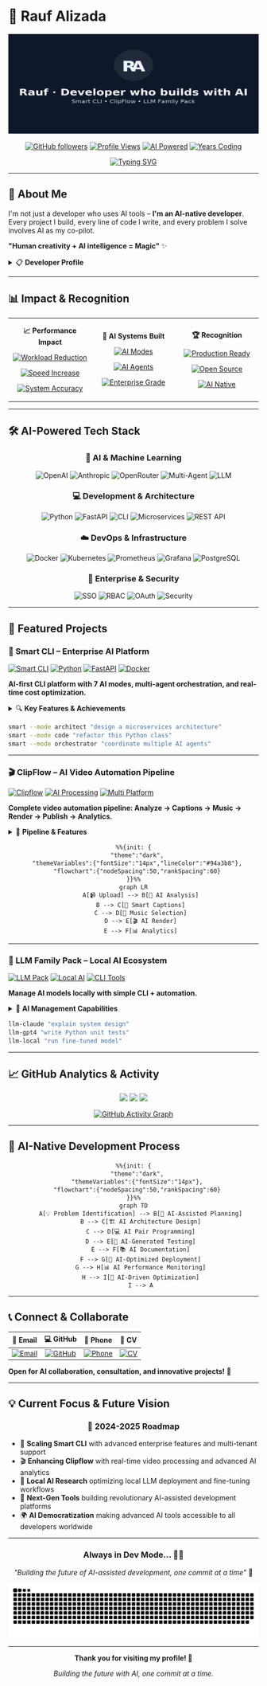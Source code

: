 # 🤖 Rauf Alizada

<div align="center">

<!-- AI-First Developer Banner -->
<img alt="Rauf Alizade - AI-First Developer" src="https://raw.githubusercontent.com/raufA1/raufA1/main/assets/images/social_preview_dark.png" width="100%" height="200" style="max-width: 100%;">

<!-- Dark/Light theme alternativ -->
<!--
<picture>
  <source media="(prefers-color-scheme: dark)" srcset="https://raw.githubusercontent.com/raufA1/raufA1/main/assets/images/banner_dark.png">
  <source media="(prefers-color-scheme: light)" srcset="https://raw.githubusercontent.com/raufA1/raufA1/main/assets/images/banner_light.png">
  <img alt="Rauf Alizade - AI-First Developer" src="https://raw.githubusercontent.com/raufA1/raufA1/main/assets/images/banner_dark.png" width="100%" height="200">
</picture>
-->

<!-- Profile Badge-ləri -->
[![GitHub followers](https://img.shields.io/github/followers/raufA1?style=for-the-badge&logo=github&color=9CA3AF&labelColor=1F2937)](https://github.com/raufA1?tab=followers)
[![Profile Views](https://komarev.com/ghpvc/?username=raufA1&style=for-the-badge&color=6B7280&label=PROFILE+VIEWS)](https://github.com/raufA1)
[![AI Powered](https://img.shields.io/badge/🤖_AI-POWERED-4B5563?style=for-the-badge&labelColor=1F2937)](https://github.com/raufA1)
[![Years Coding](https://img.shields.io/badge/Coding-3%2B_Years-374151?style=for-the-badge&logo=calendar&labelColor=1F2937)](https://github.com/raufA1)

<!-- Animasiyalı Yazı -->
[![Typing SVG](https://readme-typing-svg.demolab.com?font=JetBrains+Mono&size=18&duration=3000&pause=1000&color=9CA3AF&center=true&vCenter=true&width=600&lines=AI-First+Developer;Building+Intelligent+Tools;Every+Line+AI-Assisted;Production+Ready+AI+Systems;Human+%2B+AI+%3D+Magic)](https://git.io/typing-svg)

</div>

---

## 🎯 About Me

I'm not just a developer who uses AI tools – **I'm an AI-native developer**. Every project I build, every line of code I write, and every problem I solve involves AI as my co-pilot.

**"Human creativity + AI intelligence = Magic"** ✨

<details>
<summary>📋 <strong>Developer Profile</strong></summary>

```typescript
interface AIFirstDeveloper {
  name: "Rauf Alizade";
  location: "Azerbaijan 🇦🇿";
  approach: "AI-Native Development";
  mission: "Democratizing AI through practical tools";
  workflow: "Human creativity + AI intelligence = Magic";
  currentFocus: "Building the future of AI-assisted development";
  
  contact: {
    email: "alizadarauf1@gmail.com",
    phone: "+994 50 710 07 01",
    github: "github.com/raufA1"
  };
  
  metrics: {
    workloadReduction: "60%+",
    speedIncrease: "3x",
    aiModes: 7,
    aiAgents: "20+",
    accuracy: "94%+"
  };
  
  languages: ["🇦🇿 Azerbaijani (Native)", "🇷🇺 Russian (Fluent)", "🇺🇸 English (Professional)"];
}
```

</details>

---

## 📊 Impact & Recognition

<div align="center">

<table>
<tr>
<td align="center" width="33%">

**📈 Performance Impact**

[![Workload Reduction](https://img.shields.io/badge/Workload_Reduction-60%25-4B5563?style=for-the-badge&logo=trending-down&logoColor=white)](https://github.com/raufA1)

[![Speed Increase](https://img.shields.io/badge/Speed_Increase-3x-9CA3AF?style=for-the-badge&logo=trending-up&logoColor=white)](https://github.com/raufA1)

[![System Accuracy](https://img.shields.io/badge/System_Accuracy-94%25-6B7280?style=for-the-badge&logo=target&logoColor=white)](https://github.com/raufA1)

</td>
<td align="center" width="33%">

**🤖 AI Systems Built**

[![AI Modes](https://img.shields.io/badge/AI_Modes-7_Active-374151?style=for-the-badge&logo=settings&logoColor=white)](https://github.com/raufA1)

[![AI Agents](https://img.shields.io/badge/AI_Agents-20%2B-4B5563?style=for-the-badge&logo=robot&logoColor=white)](https://github.com/raufA1)

[![Enterprise Grade](https://img.shields.io/badge/Enterprise-Grade_Systems-9CA3AF?style=for-the-badge&logo=enterprise&logoColor=white)](https://github.com/raufA1)

</td>
<td align="center" width="33%">

**🏆 Recognition**

[![Production Ready](https://img.shields.io/badge/Production-Ready_AI-6B7280?style=for-the-badge&logo=rocket&logoColor=white)](https://github.com/raufA1)

[![Open Source](https://img.shields.io/badge/Open_Source-Contributor-4B5563?style=for-the-badge&logo=github&logoColor=white)](https://github.com/raufA1)

[![AI Native](https://img.shields.io/badge/AI_Native-Developer-374151?style=for-the-badge&logo=brain&logoColor=white)](https://github.com/raufA1)

</td>
</tr>
</table>

</div>

---

## 🛠️ AI-Powered Tech Stack

<div align="center">

### **🤖 AI & Machine Learning**
![OpenAI](https://img.shields.io/badge/OpenAI-4B5563?style=flat-square&logo=openai&logoColor=white)
![Anthropic](https://img.shields.io/badge/Claude-9CA3AF?style=flat-square&logo=anthropic&logoColor=white)
![OpenRouter](https://img.shields.io/badge/OpenRouter-6B7280?style=flat-square&logo=router&logoColor=white)
![Multi-Agent](https://img.shields.io/badge/Multi_Agent_Systems-374151?style=flat-square&logo=brain&logoColor=white)
![LLM](https://img.shields.io/badge/LLM_Integration-4B5563?style=flat-square&logo=openai&logoColor=white)

### **💻 Development & Architecture**
![Python](https://img.shields.io/badge/Python-9CA3AF?style=flat-square&logo=python&logoColor=white)
![FastAPI](https://img.shields.io/badge/FastAPI-6B7280?style=flat-square&logo=fastapi&logoColor=white)
![CLI](https://img.shields.io/badge/CLI_Development-4B5563?style=flat-square&logo=terminal&logoColor=white)
![Microservices](https://img.shields.io/badge/Microservices-374151?style=flat-square&logo=microservices&logoColor=white)
![REST API](https://img.shields.io/badge/REST_API-9CA3AF?style=flat-square&logo=api&logoColor=white)

### **☁️ DevOps & Infrastructure**
![Docker](https://img.shields.io/badge/Docker-4B5563?style=flat-square&logo=docker&logoColor=white)
![Kubernetes](https://img.shields.io/badge/Kubernetes-9CA3AF?style=flat-square&logo=kubernetes&logoColor=white)
![Prometheus](https://img.shields.io/badge/Prometheus-6B7280?style=flat-square&logo=prometheus&logoColor=white)
![Grafana](https://img.shields.io/badge/Grafana-374151?style=flat-square&logo=grafana&logoColor=white)
![PostgreSQL](https://img.shields.io/badge/PostgreSQL-4B5563?style=flat-square&logo=postgresql&logoColor=white)

### **🔐 Enterprise & Security**
![SSO](https://img.shields.io/badge/SSO_Integration-9CA3AF?style=flat-square&logo=auth0&logoColor=white)
![RBAC](https://img.shields.io/badge/RBAC-4B5563?style=flat-square&logo=shield&logoColor=white)
![OAuth](https://img.shields.io/badge/OAuth_2.0-6B7280?style=flat-square&logo=oauth&logoColor=white)
![Security](https://img.shields.io/badge/Security_Auditing-374151?style=flat-square&logo=security&logoColor=white)

</div>

---

## 🌟 Featured Projects

### 🎯 Smart CLI – Enterprise AI Platform
[![Smart CLI](https://img.shields.io/badge/Smart_CLI-AI_Platform-9CA3AF?style=for-the-badge&logo=terminal&logoColor=white)](https://github.com/raufA1/smart-cli)
[![Python](https://img.shields.io/badge/Python-4B5563?style=for-the-badge&logo=python&logoColor=white)](https://github.com/raufA1/smart-cli)
[![FastAPI](https://img.shields.io/badge/FastAPI-6B7280?style=for-the-badge&logo=fastapi&logoColor=white)](https://github.com/raufA1/smart-cli)
[![Docker](https://img.shields.io/badge/Docker-374151?style=for-the-badge&logo=docker&logoColor=white)](https://github.com/raufA1/smart-cli)

**AI-first CLI platform with 7 AI modes, multi-agent orchestration, and real-time cost optimization.**

<details>
<summary>🔍 <strong>Key Features & Achievements</strong></summary>

- 🤖 **7 Specialized AI Modes**: Smart, Code, Analysis, Architect, Learning, Fast, Orchestrator
- 🎯 **20+ AI Agents**: Intelligent task routing and coordination system  
- 🔐 **Enterprise Security**: SSO, RBAC, MFA, comprehensive audit logging
- 💰 **Cost Intelligence**: Real-time budget management and model optimization
- 🐳 **Production Ready**: Docker orchestration, Prometheus monitoring, Grafana dashboards
- 📊 **94%+ Accuracy**: Advanced request classification and intelligent routing
- ⚡ **Performance**: 60% workload reduction, 3x speed increase in development

**Technical Stack:**
- Backend: Python, FastAPI, SQLAlchemy
- AI: OpenAI, Anthropic Claude, OpenRouter
- Infrastructure: Docker, Kubernetes, Redis, PostgreSQL
- Monitoring: Prometheus, Grafana, Custom metrics
- Security: OAuth 2.0, RBAC, Encrypted credentials

</details>

```bash
smart --mode architect "design a microservices architecture"
smart --mode code "refactor this Python class"
smart --mode orchestrator "coordinate multiple AI agents"
```

---

### 🎬 ClipFlow – AI Video Automation Pipeline
[![Clipflow](https://img.shields.io/badge/Clipflow-Video_AI-9CA3AF?style=for-the-badge&logo=video&logoColor=white)](https://github.com/raufA1/clipflow)
[![AI Processing](https://img.shields.io/badge/AI_Processing-Computer_Vision-4B5563?style=for-the-badge&logo=opencv&logoColor=white)](https://github.com/raufA1/clipflow)
[![Multi Platform](https://img.shields.io/badge/Multi_Platform-YouTube_Instagram_TikTok-6B7280?style=for-the-badge&logo=social-media&logoColor=white)](https://github.com/raufA1/clipflow)

**Complete video automation pipeline: Analyze → Captions → Music → Render → Publish → Analytics.**

<details>
<summary>🎥 <strong>Pipeline & Features</strong></summary>

- 📹 **Complete Automation**: End-to-end video processing from analysis to multi-platform publishing
- 🌍 **Multi-language Captions**: AI-powered captions in Azerbaijani, English, Russian
- 🎯 **Smart Processing**: YOLOv8 integration for intelligent highlighting and object detection
- 🎵 **Intelligent Music**: Automatic music selection with copyright protection algorithms
- 📊 **Analytics Integration**: Performance tracking and optimal publishing time recommendations
- 🚀 **Production Scale**: Handles large-scale video processing workflows efficiently
- 🎨 **Auto Effects**: Smart cropping, pan effects, and visual enhancements

**Workflow:**
1. **AI Analysis**: Content understanding and scene detection
2. **Smart Captions**: Multi-language subtitle generation
3. **Music Selection**: Copyright-safe background music matching
4. **AI Rendering**: Automated editing with intelligent cuts
5. **Multi-Platform Publishing**: YouTube, Instagram, TikTok integration
6. **Performance Analytics**: Engagement tracking and optimization

</details>

<div align="center">

```mermaid
%%{init: {
  "theme":"dark",
  "themeVariables":{"fontSize":"14px","lineColor":"#94a3b8"},
  "flowchart":{"nodeSpacing":50,"rankSpacing":60}
}}%%
graph LR
    A[📹 Upload] --> B[🧠 AI Analysis]
    B --> C[📝 Smart Captions]
    C --> D[🎵 Music Selection]
    D --> E[🎬 AI Render]
    E --> F[📊 Analytics]
```

</div>

---

### 🧠 LLM Family Pack – Local AI Ecosystem
[![LLM Pack](https://img.shields.io/badge/LLM_Pack-AI_Management-9CA3AF?style=for-the-badge&logo=brain&logoColor=white)](https://github.com/raufA1/llm-family-pack)
[![Local AI](https://img.shields.io/badge/Local_AI-Model_Management-4B5563?style=for-the-badge&logo=server&logoColor=white)](https://github.com/raufA1/llm-family-pack)
[![CLI Tools](https://img.shields.io/badge/CLI_Tools-Automation-6B7280?style=for-the-badge&logo=terminal&logoColor=white)](https://github.com/raufA1/llm-family-pack)

**Manage AI models locally with simple CLI + automation.**

<details>
<summary>🧠 <strong>AI Management Capabilities</strong></summary>

- 🔄 **Multi-Model Support**: Unified interface for Claude, GPT-4, Gemini, and local models
- 🏠 **Local Deployment**: Complete local LLM hosting and management infrastructure
- 🔗 **API Standardization**: Consistent interface across different AI providers
- ⚡ **Intelligent Fallbacks**: Automatic model switching for optimal performance
- 📊 **Usage Analytics**: Comprehensive monitoring and cost tracking systems
- 🛡️ **Privacy First**: All data stays local, no external dependencies required
- 🎛️ **Easy Management**: Simple CLI commands for complex AI operations

**Supported Models:**
- Cloud: OpenAI GPT-4, Anthropic Claude, Google Gemini
- Local: Llama, Mistral, CodeLlama, Custom fine-tuned models
- APIs: OpenRouter, LiteLLM, Custom endpoints

</details>

```bash
llm-claude "explain system design"
llm-gpt4 "write Python unit tests"
llm-local "run fine-tuned model"
```

---

## 📈 GitHub Analytics & Activity

<div align="center">

<img height="180em" src="https://github-readme-stats.vercel.app/api?username=raufA1&show_icons=true&theme=github_dark&hide_border=true&bg_color=0D1117&title_color=3B82F6&icon_color=3B82F6&text_color=E5E7EB&count_private=true"/>
<img height="180em" src="https://github-readme-stats.vercel.app/api/top-langs/?username=raufA1&layout=compact&theme=github_dark&hide_border=true&bg_color=0D1117&title_color=3B82F6&text_color=E5E7EB&langs_count=8"/>

<img height="180em" src="https://github-readme-streak-stats.herokuapp.com/?user=raufA1&theme=github-dark-blue&hide_border=true&background=0D1117&stroke=3B82F6&ring=3B82F6&fire=F59E0B&currStreakLabel=3B82F6"/>

[![GitHub Activity Graph](https://github-readme-activity-graph.vercel.app/graph?username=raufA1&theme=github-compact&hide_border=true&bg_color=0D1117&color=3B82F6&line=3B82F6&point=E5E7EB)](https://github.com/raufA1)

</div>

---

## 🧠 AI-Native Development Process

<div align="center">

```mermaid
%%{init: {
  "theme":"dark",
  "themeVariables":{"fontSize":"14px"},
  "flowchart":{"nodeSpacing":50,"rankSpacing":60}
}}%%
graph TD
    A[💡 Problem Identification] --> B[🤖 AI-Assisted Planning]
    B --> C[🏗️ AI Architecture Design]
    C --> D[💻 AI Pair Programming]
    D --> E[🧪 AI-Generated Testing]
    E --> F[📚 AI Documentation]
    F --> G[🚀 AI-Optimized Deployment]
    G --> H[📊 AI Performance Monitoring]
    H --> I[🔄 AI-Driven Optimization]
    I --> A
```

</div>

---

## 📞 Connect & Collaborate

<div align="center">

| 📧 Email | 💻 GitHub | 📱 Phone | 📄 CV |
|:--------:|:---------:|:--------:|:-----:|
| [![Email](https://img.shields.io/badge/Gmail-9CA3AF?style=for-the-badge&logo=gmail&logoColor=white)](mailto:alizadarauf1@gmail.com) | [![GitHub](https://img.shields.io/badge/GitHub-4B5563?style=for-the-badge&logo=github&logoColor=white)](https://github.com/raufA1) | [![Phone](https://img.shields.io/badge/Call-6B7280?style=for-the-badge&logo=phone&logoColor=white)](tel:+994507100701) | [![CV](https://img.shields.io/badge/Download-374151?style=for-the-badge&logo=document&logoColor=white)](docs/CV-EN.md) |

</div>

**Open for AI collaboration, consultation, and innovative projects!** 🚀

---

## 💡 Current Focus & Future Vision

<div align="center">

### **🎯 2024-2025 Roadmap**

</div>

- 🚀 **Scaling Smart CLI** with advanced enterprise features and multi-tenant support
- 🎬 **Enhancing Clipflow** with real-time video processing and advanced AI analytics  
- 🧠 **Local AI Research** optimizing local LLM deployment and fine-tuning workflows
- 🔧 **Next-Gen Tools** building revolutionary AI-assisted development platforms
- 🌍 **AI Democratization** making advanced AI tools accessible to all developers worldwide

---

<div align="center">

### **Always in Dev Mode...** 👨‍💻

*"Building the future of AI-assisted development, one commit at a time"* 🚀

[![Snake animation](https://raw.githubusercontent.com/platane/snk/output/github-contribution-grid-snake-dark.svg)](https://github.com/raufA1)

---

<div align="center">

**Thank you for visiting my profile! 🚀**

*Building the future with AI, one commit at a time.*

</div>
